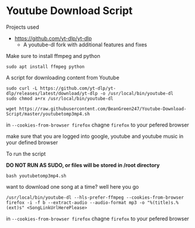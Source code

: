 # Youtube Download Script

Projects used 
* https://github.com/yt-dlp/yt-dlp
  * A youtube-dl fork with additional features and fixes 

Make sure to install ffmpeg and python
```
sudo apt install ffmpeg python
```
A script for downloading content from Youtube
```
sudo curl -L https://github.com/yt-dlp/yt-dlp/releases/latest/download/yt-dlp -o /usr/local/bin/youtube-dl
sudo chmod a+rx /usr/local/bin/youtube-dl
```
```
wget https://raw.githubusercontent.com/BeanGreen247/Youtube-Download-Script/master/youtubetomp3mp4.sh
```
in `--cookies-from-browser firefox` chagne `firefox` to your pefered browser

make sure that you are logged into google, youtube and youtube music in your defined browser

To run the script 

**DO NOT RUN AS SUDO, or files will be stored in /root directory**
```
bash youtubetomp3mp4.sh
```
want to download one song at a time? well here you go
```
/usr/local/bin/youtube-dl --hls-prefer-ffmpeg --cookies-from-browser firefox -i -f b --extract-audio --audio-format mp3 -o "%(title)s.%(ext)s" <SongLinkUrlHerePlease>
```
in `--cookies-from-browser firefox` chagne `firefox` to your pefered browser
